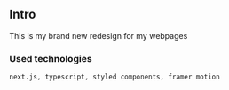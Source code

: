 ## Intro

This is my brand new redesign for my webpages


### Used technologies
`next.js, typescript, styled components, framer motion`
